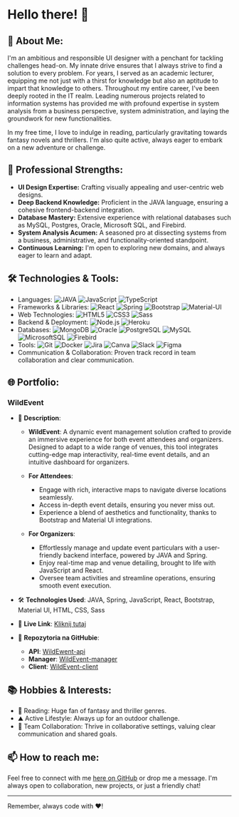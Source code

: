 
# Hello there! 👋

## 🤵 About Me:

I'm an ambitious and responsible UI designer with a penchant for tackling challenges head-on. My innate drive ensures that I always strive to find a solution to every problem. For years, I served as an academic lecturer, equipping me not just with a thirst for knowledge but also an aptitude to impart that knowledge to others. Throughout my entire career, I've been deeply rooted in the IT realm. Leading numerous projects related to information systems has provided me with profound expertise in system analysis from a business perspective, system administration, and laying the groundwork for new functionalities.

In my free time, I love to indulge in reading, particularly gravitating towards fantasy novels and thrillers. I'm also quite active, always eager to embark on a new adventure or challenge.

## 💼 Professional Strengths:

- **UI Design Expertise:** Crafting visually appealing and user-centric web designs.
- **Deep Backend Knowledge:** Proficient in the JAVA language, ensuring a cohesive frontend-backend integration.
- **Database Mastery:** Extensive experience with relational databases such as MySQL, Postgres, Oracle, Microsoft SQL, and Firebird. 
- **System Analysis Acumen:** A seasoned pro at dissecting systems from a business, administrative, and functionality-oriented standpoint.
- **Continuous Learning:** I'm open to exploring new domains, and always eager to learn and adapt.
  
## 🛠️ Technologies & Tools:

- Languages: ![JAVA](https://img.shields.io/badge/Java-ED8B00?style=for-the-badge&logo=java&logoColor=white) ![JavaScript](https://img.shields.io/badge/JavaScript-F7DF1E?style=for-the-badge&logo=javascript&logoColor=black)  ![TypeScript](https://img.shields.io/badge/TypeScript-007ACC?style=for-the-badge&logo=typescript&logoColor=white)
- Frameworks & Libraries: ![React](https://img.shields.io/badge/React-20232A?style=for-the-badge&logo=react&logoColor=61DAFB)  ![Spring](https://img.shields.io/badge/Spring-6DB33F?style=for-the-badge&logo=spring&logoColor=white) ![Bootstrap](https://img.shields.io/badge/Bootstrap-7952B3?style=for-the-badge&logo=bootstrap&logoColor=white) ![Material-UI](https://img.shields.io/badge/Material--UI-0081CB?style=for-the-badge&logo=material-ui&logoColor=white)
- Web Technologies: ![HTML5](https://img.shields.io/badge/HTML5-E34F26?style=for-the-badge&logo=html5&logoColor=white) ![CSS3](https://img.shields.io/badge/CSS3-1572B6?style=for-the-badge&logo=css3&logoColor=white)  ![Sass](https://img.shields.io/badge/Sass-CC6699?style=for-the-badge&logo=sass&logoColor=white)
- Backend & Deployment: ![Node.js](https://img.shields.io/badge/Node.js-339933?style=for-the-badge&logo=nodedotjs&logoColor=white) ![Heroku](https://img.shields.io/badge/Heroku-430098?style=for-the-badge&logo=heroku&logoColor=white)
- Databases: ![MongoDB](https://img.shields.io/badge/MongoDB-4EA94B?style=for-the-badge&logo=mongodb&logoColor=white) ![Oracle](https://img.shields.io/badge/Oracle-F80000?style=for-the-badge&logo=oracle&logoColor=white) ![PostgreSQL](https://img.shields.io/badge/PostgreSQL-316192?style=for-the-badge&logo=postgresql&logoColor=white) ![MySQL](https://img.shields.io/badge/MySQL-00000F?style=for-the-badge&logo=mysql&logoColor=white) ![MicrosoftSQL](https://img.shields.io/badge/Microsoft_SQL_Server-CC2927?style=for-the-badge&logo=microsoft-sql-server&logoColor=white) ![Firebird](https://img.shields.io/badge/Firebird-B22222?style=for-the-badge)
- Tools: ![Git](https://img.shields.io/badge/Git-F05032?style=for-the-badge&logo=git&logoColor=white) ![Docker](https://img.shields.io/badge/Docker-2496ED?style=for-the-badge&logo=docker&logoColor=white) ![Jira](https://img.shields.io/badge/Jira-0052CC?style=for-the-badge&logo=jira-software&logoColor=white) ![Canva](https://img.shields.io/badge/Canva-00C4CC?style=for-the-badge&logo=canva&logoColor=white) ![Slack](https://img.shields.io/badge/Slack-4A154B?style=for-the-badge&logo=slack&logoColor=white) ![Figma](https://img.shields.io/badge/Figma-F24E1E?style=for-the-badge&logo=figma&logoColor=white) 
- Communication & Collaboration: Proven track record in team collaboration and clear communication.

## 🌐 Portfolio:

### WildEvent
- 📝 **Description**: 
  - **WildEvent**: A dynamic event management solution crafted to provide an immersive experience for both event attendees and organizers. Designed to adapt to a wide range of venues, this tool integrates cutting-edge map interactivity, real-time event details, and an intuitive dashboard for organizers. 

  - **For Attendees**:
    - Engage with rich, interactive maps to navigate diverse locations seamlessly.
    - Access in-depth event details, ensuring you never miss out.
    - Experience a blend of aesthetics and functionality, thanks to Bootstrap and Material UI integrations.

  - **For Organizers**:
    - Effortlessly manage and update event particulars with a user-friendly backend interface, powered by JAVA and Spring.
    - Enjoy real-time map and venue detailing, brought to life with JavaScript and React.
    - Oversee team activities and streamline operations, ensuring smooth event execution.

- 🛠️ **Technologies Used**: JAVA, Spring, JavaScript, React, Bootstrap, Material UI, HTML, CSS, Sass

- 🔗 **Live Link**: [Kliknij tutaj](link_do_strony) 
   
-   📁 **Repozytoria na GitHubie**:
    
    -   **API**: [WildEwent-api](https://github.com/ArtIPok/WildEwent-api.git)
    -   **Manager**: [WildEvent-manager](https://github.com/ArtIPok/WildEvent-manager.git)
    -   **Client**: [WildEvent-client](https://github.com/ArtIPok/WildEvent-client.git)

## 📚 Hobbies & Interests:

- 📖 Reading: Huge fan of fantasy and thriller genres.
- ⛰️ Active Lifestyle: Always up for an outdoor challenge.
- 🤝 Team Collaboration: Thrive in collaborative settings, valuing clear communication and shared goals.

## 📫 How to reach me:
Feel free to connect with me [here on GitHub](https://github.com/artipok) or drop me a message. I'm always open to collaboration, new projects, or just a friendly chat!

---

Remember, always code with ❤️!
